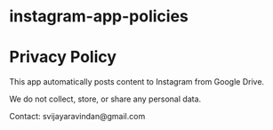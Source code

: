 # instagram-app-policies
<!DOCTYPE html>
<html>
<head>
    <title>Privacy Policy - thoughtfulchatsandhealthub</title>
</head>
<body>
    <h1>Privacy Policy</h1>
    <p>This app automatically posts content to Instagram from Google Drive.</p>
    <p>We do not collect, store, or share any personal data.</p>
    <p>Contact: svijayaravindan@gmail.com</p>
</body>
</html>
